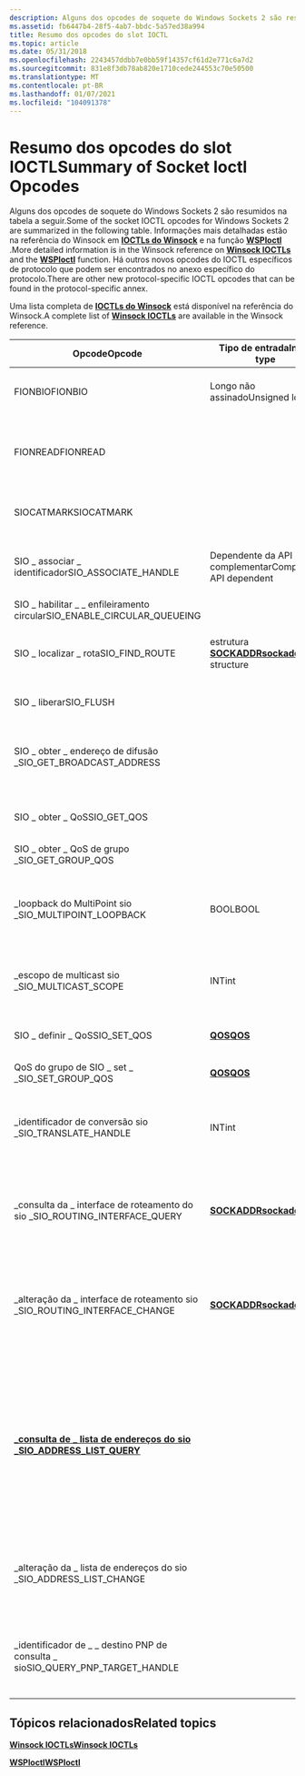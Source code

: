```yaml
---
description: Alguns dos opcodes de soquete do Windows Sockets 2 são resumidos na tabela a seguir.
ms.assetid: fb6447b4-28f5-4ab7-bbdc-5a57ed38a994
title: Resumo dos opcodes do slot IOCTL
ms.topic: article
ms.date: 05/31/2018
ms.openlocfilehash: 2243457ddbb7e0bb59f14357cf61d2e771c6a7d2
ms.sourcegitcommit: 831e8f3db78ab820e1710cede244553c70e50500
ms.translationtype: MT
ms.contentlocale: pt-BR
ms.lasthandoff: 01/07/2021
ms.locfileid: "104091378"
---
```

# <a name="summary-of-socket-ioctl-opcodes"></a><span data-ttu-id="a54e4-103">Resumo dos opcodes do slot IOCTL</span><span class="sxs-lookup"><span data-stu-id="a54e4-103">Summary of Socket Ioctl Opcodes</span></span>

<span data-ttu-id="a54e4-104">Alguns dos opcodes de soquete do Windows Sockets 2 são resumidos na tabela a seguir.</span><span class="sxs-lookup"><span data-stu-id="a54e4-104">Some of the socket IOCTL opcodes for Windows Sockets 2 are summarized in the following table.</span></span> <span data-ttu-id="a54e4-105">Informações mais detalhadas estão na referência do Winsock em [**IOCTLs do Winsock**](winsock-ioctls.md) e na função [**WSPIoctl**](/previous-versions/windows/hardware/network/ff566296(v=vs.85)) .</span><span class="sxs-lookup"><span data-stu-id="a54e4-105">More detailed information is in the Winsock reference on [**Winsock IOCTLs**](winsock-ioctls.md) and the [**WSPIoctl**](/previous-versions/windows/hardware/network/ff566296(v=vs.85)) function.</span></span> <span data-ttu-id="a54e4-106">Há outros novos opcodes do IOCTL específicos de protocolo que podem ser encontrados no anexo específico do protocolo.</span><span class="sxs-lookup"><span data-stu-id="a54e4-106">There are other new protocol-specific IOCTL opcodes that can be found in the protocol-specific annex.</span></span>

<span data-ttu-id="a54e4-107">Uma lista completa de [**IOCTLs do Winsock**](winsock-ioctls.md) está disponível na referência do Winsock.</span><span class="sxs-lookup"><span data-stu-id="a54e4-107">A complete list of [**Winsock IOCTLs**](winsock-ioctls.md) are available in the Winsock reference.</span></span>



| <span data-ttu-id="a54e4-108">Opcode</span><span class="sxs-lookup"><span data-stu-id="a54e4-108">Opcode</span></span>                                                      | <span data-ttu-id="a54e4-109">Tipo de entrada</span><span class="sxs-lookup"><span data-stu-id="a54e4-109">Input type</span></span>                               | <span data-ttu-id="a54e4-110">Tipo de saída</span><span class="sxs-lookup"><span data-stu-id="a54e4-110">Output type</span></span>                                 | <span data-ttu-id="a54e4-111">Significado</span><span class="sxs-lookup"><span data-stu-id="a54e4-111">Meaning</span></span>                                                                                                                                                                                                            |
|-------------------------------------------------------------|------------------------------------------|---------------------------------------------|--------------------------------------------------------------------------------------------------------------------------------------------------------------------------------------------------------------------|
| <span data-ttu-id="a54e4-112">FIONBIO</span><span class="sxs-lookup"><span data-stu-id="a54e4-112">FIONBIO</span></span>                                                     | <span data-ttu-id="a54e4-113">Longo não assinado</span><span class="sxs-lookup"><span data-stu-id="a54e4-113">Unsigned long</span></span>                            | <Not used>                            | <span data-ttu-id="a54e4-114">Habilita ou desabilita o modo de não bloqueio no soquete.</span><span class="sxs-lookup"><span data-stu-id="a54e4-114">Enables or disables nonblocking mode on the socket.</span></span>                                                                                                                                                                |
| <span data-ttu-id="a54e4-115">FIONREAD</span><span class="sxs-lookup"><span data-stu-id="a54e4-115">FIONREAD</span></span>                                                    | <Not used>                         | <span data-ttu-id="a54e4-116">Longo não assinado</span><span class="sxs-lookup"><span data-stu-id="a54e4-116">Unsigned long</span></span>                               | <span data-ttu-id="a54e4-117">Determina a quantidade de dados que podem ser lidos atomicamente do soquete.</span><span class="sxs-lookup"><span data-stu-id="a54e4-117">Determines the amount of data that can be read atomically from the socket.</span></span>                                                                                                                                         |
| <span data-ttu-id="a54e4-118">SIOCATMARK</span><span class="sxs-lookup"><span data-stu-id="a54e4-118">SIOCATMARK</span></span>                                                  | <Not used>                         | <span data-ttu-id="a54e4-119">BOOL</span><span class="sxs-lookup"><span data-stu-id="a54e4-119">BOOL</span></span>                                        | <span data-ttu-id="a54e4-120">Determina se todos os dados OOB foram ou não lidos.</span><span class="sxs-lookup"><span data-stu-id="a54e4-120">Determines whether or not all OOB data has been read.</span></span>                                                                                                                                                              |
| <span data-ttu-id="a54e4-121">SIO \_ associar \_ identificador</span><span class="sxs-lookup"><span data-stu-id="a54e4-121">SIO\_ASSOCIATE\_HANDLE</span></span>                                      | <span data-ttu-id="a54e4-122">Dependente da API complementar</span><span class="sxs-lookup"><span data-stu-id="a54e4-122">Companion API dependent</span></span>                  | <Not used>                            | <span data-ttu-id="a54e4-123">Associa o soquete ao identificador especificado de uma interface complementar.</span><span class="sxs-lookup"><span data-stu-id="a54e4-123">Associates the socket with the specified handle of a companion interface.</span></span>                                                                                                                                          |
| <span data-ttu-id="a54e4-124">SIO \_ habilitar \_ \_ enfileiramento circular</span><span class="sxs-lookup"><span data-stu-id="a54e4-124">SIO\_ENABLE\_CIRCULAR\_QUEUEING</span></span>                             | <Not used>                         | <Not used>                            | <span data-ttu-id="a54e4-125">Habilita o enfileiramento circular.</span><span class="sxs-lookup"><span data-stu-id="a54e4-125">Enables circular queuing.</span></span>                                                                                                                                                                                          |
| <span data-ttu-id="a54e4-126">SIO \_ localizar \_ rota</span><span class="sxs-lookup"><span data-stu-id="a54e4-126">SIO\_FIND\_ROUTE</span></span>                                            | <span data-ttu-id="a54e4-127">estrutura [**SOCKADDR**](sockaddr-2.md)</span><span class="sxs-lookup"><span data-stu-id="a54e4-127">[**sockaddr**](sockaddr-2.md) structure</span></span> | <Not used>                            | <span data-ttu-id="a54e4-128">Solicita que a rota para o endereço especificado seja descoberta.</span><span class="sxs-lookup"><span data-stu-id="a54e4-128">Requests the route to the specified address to be discovered.</span></span>                                                                                                                                                      |
| <span data-ttu-id="a54e4-129">SIO \_ liberar</span><span class="sxs-lookup"><span data-stu-id="a54e4-129">SIO\_FLUSH</span></span>                                                  | <Not used>                         | <Not used>                            | <span data-ttu-id="a54e4-130">Descarta o conteúdo atual da fila de envio.</span><span class="sxs-lookup"><span data-stu-id="a54e4-130">Discards current contents of the sending queue.</span></span>                                                                                                                                                                    |
| <span data-ttu-id="a54e4-131">SIO \_ obter \_ endereço de difusão \_</span><span class="sxs-lookup"><span data-stu-id="a54e4-131">SIO\_GET\_BROADCAST\_ADDRESS</span></span>                                | <Not used>                         | <span data-ttu-id="a54e4-132">estrutura [**SOCKADDR**](sockaddr-2.md)</span><span class="sxs-lookup"><span data-stu-id="a54e4-132">[**sockaddr**](sockaddr-2.md) structure</span></span>    | <span data-ttu-id="a54e4-133">Recupera o endereço de difusão específico do protocolo a ser usado em [**WSPSendTo**](/previous-versions/windows/desktop/legacy/ms742291(v=vs.85)).</span><span class="sxs-lookup"><span data-stu-id="a54e4-133">Retrieves the protocol-specific broadcast address to be used in [**WSPSendTo**](/previous-versions/windows/desktop/legacy/ms742291(v=vs.85)).</span></span>                                                                                                                  |
| <span data-ttu-id="a54e4-134">SIO \_ obter \_ QoS</span><span class="sxs-lookup"><span data-stu-id="a54e4-134">SIO\_GET\_QOS</span></span>                                               | <Not used>                         | [<span data-ttu-id="a54e4-135">**QOS**</span><span class="sxs-lookup"><span data-stu-id="a54e4-135">**QOS**</span></span>](/windows/win32/api/winsock2/ns-winsock2-qos)                          | <span data-ttu-id="a54e4-136">Recupera as especificações de fluxo atuais para o soquete.</span><span class="sxs-lookup"><span data-stu-id="a54e4-136">Retrieves current flow specifications for the socket.</span></span>                                                                                                                                                              |
| <span data-ttu-id="a54e4-137">SIO \_ obter \_ QoS de grupo \_</span><span class="sxs-lookup"><span data-stu-id="a54e4-137">SIO\_GET\_GROUP\_QOS</span></span>                                        | <Not used>                         | [<span data-ttu-id="a54e4-138">**QOS**</span><span class="sxs-lookup"><span data-stu-id="a54e4-138">**QOS**</span></span>](/windows/win32/api/winsock2/ns-winsock2-qos)                          | <span data-ttu-id="a54e4-139">Reservado.</span><span class="sxs-lookup"><span data-stu-id="a54e4-139">Reserved.</span></span>                                                                                                                                                                                                          |
| <span data-ttu-id="a54e4-140">\_loopback do MultiPoint sio \_</span><span class="sxs-lookup"><span data-stu-id="a54e4-140">SIO\_MULTIPOINT\_LOOPBACK</span></span>                                   | <span data-ttu-id="a54e4-141">BOOL</span><span class="sxs-lookup"><span data-stu-id="a54e4-141">BOOL</span></span>                                     | <Not used>                            | <span data-ttu-id="a54e4-142">Controla se os dados enviados em uma sessão do MultiPoint também serão recebidos pelo mesmo soquete no host local.</span><span class="sxs-lookup"><span data-stu-id="a54e4-142">Controls whether data sent in a multipoint session will also be received by the same socket on the local host.</span></span>                                                                                                     |
| <span data-ttu-id="a54e4-143">\_escopo de multicast sio \_</span><span class="sxs-lookup"><span data-stu-id="a54e4-143">SIO\_MULTICAST\_SCOPE</span></span>                                       | <span data-ttu-id="a54e4-144">INT</span><span class="sxs-lookup"><span data-stu-id="a54e4-144">int</span></span>                                      | <Not used>                            | <span data-ttu-id="a54e4-145">Especifica o escopo sobre o qual ocorrerá as transmissões multicast.</span><span class="sxs-lookup"><span data-stu-id="a54e4-145">Specifies the scope over which multicast transmissions will occur.</span></span>                                                                                                                                                 |
| <span data-ttu-id="a54e4-146">SIO \_ definir \_ QoS</span><span class="sxs-lookup"><span data-stu-id="a54e4-146">SIO\_SET\_QOS</span></span>                                               | [<span data-ttu-id="a54e4-147">**QOS**</span><span class="sxs-lookup"><span data-stu-id="a54e4-147">**QOS**</span></span>](/windows/win32/api/winsock2/ns-winsock2-qos)                       | <Not used>                            | <span data-ttu-id="a54e4-148">Estabelece novas especificações de fluxo para o soquete.</span><span class="sxs-lookup"><span data-stu-id="a54e4-148">Establishes new flow specifications for the socket.</span></span>                                                                                                                                                                |
| <span data-ttu-id="a54e4-149">QoS do grupo de SIO \_ set \_ \_</span><span class="sxs-lookup"><span data-stu-id="a54e4-149">SIO\_SET\_GROUP\_QOS</span></span>                                        | [<span data-ttu-id="a54e4-150">**QOS**</span><span class="sxs-lookup"><span data-stu-id="a54e4-150">**QOS**</span></span>](/windows/win32/api/winsock2/ns-winsock2-qos)                       | <Not used>                            | <span data-ttu-id="a54e4-151">Reservado.</span><span class="sxs-lookup"><span data-stu-id="a54e4-151">Reserved.</span></span>                                                                                                                                                                                                          |
| <span data-ttu-id="a54e4-152">\_identificador de conversão sio \_</span><span class="sxs-lookup"><span data-stu-id="a54e4-152">SIO\_TRANSLATE\_HANDLE</span></span>                                      | <span data-ttu-id="a54e4-153">INT</span><span class="sxs-lookup"><span data-stu-id="a54e4-153">int</span></span>                                      | <span data-ttu-id="a54e4-154">Companion-dependente da API</span><span class="sxs-lookup"><span data-stu-id="a54e4-154">Companion-API dependent</span></span>                     | <span data-ttu-id="a54e4-155">Obtém um identificador correspondente para o soquete *s* que é válido no contexto de uma interface complementar.</span><span class="sxs-lookup"><span data-stu-id="a54e4-155">Obtains a corresponding handle for socket *s* that is valid in the context of a companion interface.</span></span>                                                                                                               |
| <span data-ttu-id="a54e4-156">\_consulta da \_ interface de roteamento do sio \_</span><span class="sxs-lookup"><span data-stu-id="a54e4-156">SIO\_ROUTING\_INTERFACE\_QUERY</span></span>                              | [<span data-ttu-id="a54e4-157">**SOCKADDR**</span><span class="sxs-lookup"><span data-stu-id="a54e4-157">**sockaddr**</span></span>](sockaddr-2.md)           | [<span data-ttu-id="a54e4-158">**SOCKADDR**</span><span class="sxs-lookup"><span data-stu-id="a54e4-158">**sockaddr**</span></span>](sockaddr-2.md)              | <span data-ttu-id="a54e4-159">Obtém o endereço da interface local que deve ser usado para enviar para o endereço especificado.</span><span class="sxs-lookup"><span data-stu-id="a54e4-159">Obtains the address of the local interface that should be used to send to the specified address.</span></span>                                                                                                                   |
| <span data-ttu-id="a54e4-160">\_alteração da \_ interface de roteamento sio \_</span><span class="sxs-lookup"><span data-stu-id="a54e4-160">SIO\_ROUTING\_INTERFACE\_CHANGE</span></span>                             | [<span data-ttu-id="a54e4-161">**SOCKADDR**</span><span class="sxs-lookup"><span data-stu-id="a54e4-161">**sockaddr**</span></span>](sockaddr-2.md)           | <Not used>                            | <span data-ttu-id="a54e4-162">Solicita notificação de alterações nas informações relatadas por meio da \_ consulta da interface de roteamento do sio \_ \_ para o endereço especificado.</span><span class="sxs-lookup"><span data-stu-id="a54e4-162">Requests notification of changes in information reported through SIO\_ROUTING\_INTERFACE\_QUERY for the specified address.</span></span>                                                                                         |
| <span data-ttu-id="a54e4-163">[**\_consulta de \_ lista de endereços do sio \_**](/previous-versions/windows/desktop/legacy/dd877219(v=vs.85))</span><span class="sxs-lookup"><span data-stu-id="a54e4-163">[**SIO\_ADDRESS\_LIST\_QUERY**](/previous-versions/windows/desktop/legacy/dd877219(v=vs.85))</span></span> | <Not used>                         | [<span data-ttu-id="a54e4-164">**Endereço do soquete \_**</span><span class="sxs-lookup"><span data-stu-id="a54e4-164">**SOCKET\_ADDRESS**</span></span>](/windows/desktop/api/Ws2def/ns-ws2def-socket_address) | <span data-ttu-id="a54e4-165">Obtém uma lista de endereços de transporte locais da família de protocolos do soquete à qual o aplicativo pode ser associado.</span><span class="sxs-lookup"><span data-stu-id="a54e4-165">Obtains a list of local transport addresses of the socket's protocol family to which the application can bind.</span></span> <span data-ttu-id="a54e4-166">A lista de endereços varia de acordo com a família de endereços e alguns endereços são excluídos da lista.</span><span class="sxs-lookup"><span data-stu-id="a54e4-166">The list of addresses varies based on address family and some addresses are excluded from the list.</span></span> |
| <span data-ttu-id="a54e4-167">\_alteração da \_ lista de endereços do sio \_</span><span class="sxs-lookup"><span data-stu-id="a54e4-167">SIO\_ADDRESS\_LIST\_CHANGE</span></span>                                  | <Not used>                         | <Not used>                            | <span data-ttu-id="a54e4-168">Solicita notificação de alterações nas informações relatadas por meio da consulta da lista de endereços do SIO \_ \_ \_</span><span class="sxs-lookup"><span data-stu-id="a54e4-168">Requests notification of changes in information reported through SIO\_ADDRESS\_LIST\_QUERY</span></span>                                                                                                                         |
| <span data-ttu-id="a54e4-169">\_identificador de \_ \_ destino PNP de consulta \_ sio</span><span class="sxs-lookup"><span data-stu-id="a54e4-169">SIO\_QUERY\_PNP\_TARGET\_HANDLE</span></span>                             | <Not used>                         | <span data-ttu-id="a54e4-170">SSA</span><span class="sxs-lookup"><span data-stu-id="a54e4-170">SOCKET</span></span>                                      | <span data-ttu-id="a54e4-171">Obtém o descritor de soquete do próximo provedor na cadeia em que o soquete atual depende em relação ao PnP.</span><span class="sxs-lookup"><span data-stu-id="a54e4-171">Obtains socket descriptor of the next provider in the chain on which current socket depends in regards to PnP.</span></span>                                                                                                     |



 

## <a name="related-topics"></a><span data-ttu-id="a54e4-172">Tópicos relacionados</span><span class="sxs-lookup"><span data-stu-id="a54e4-172">Related topics</span></span>

<dl> <dt>

[<span data-ttu-id="a54e4-173">**Winsock IOCTLs**</span><span class="sxs-lookup"><span data-stu-id="a54e4-173">**Winsock IOCTLs**</span></span>](winsock-ioctls.md)
</dt> <dt>

<span data-ttu-id="a54e4-174">[**WSPIoctl**](/previous-versions/windows/hardware/network/ff566296(v=vs.85))</span><span class="sxs-lookup"><span data-stu-id="a54e4-174">[**WSPIoctl**](/previous-versions/windows/hardware/network/ff566296(v=vs.85))</span></span>
</dt> </dl>

 

 
